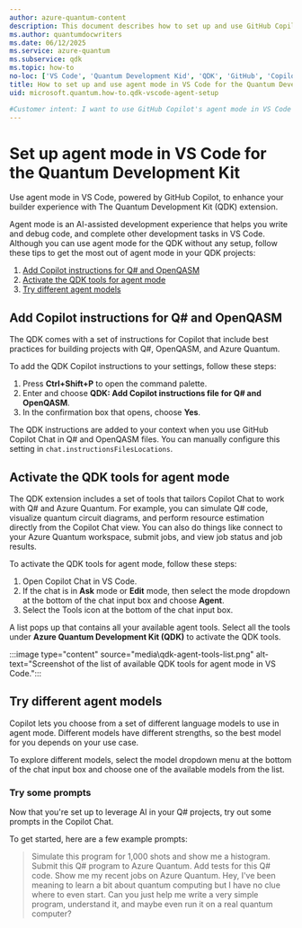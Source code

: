 ```yaml
---
author: azure-quantum-content
description: This document describes how to set up and use GitHub Copilot's agent mode in VS Code to enhance the Quantum Development Kit user experience.
ms.author: quantumdocwriters
ms.date: 06/12/2025
ms.service: azure-quantum
ms.subservice: qdk
ms.topic: how-to
no-loc: ['VS Code', 'Quantum Development Kid', 'QDK', 'GitHub', 'Copilot', 'Q#', '$$v', '$$', "$$", '$', "$", $, $$, '\cdots', 'bmatrix', '\ddots', '\equiv', '\sum', '\begin', '\end', '\sqrt', '\otimes', '{', '}', '\text', '\phi', '\kappa', '\psi', '\alpha', '\beta', '\gamma', '\delta', '\omega', '\bra', '\ket', '\boldone', '\mathbf{1}', '\\\\', '\\', '=', '\frac', '\text', '\mapsto', '\dagger', '\to', '\begin{cases}', '\end{cases}', '\operatorname', '\braket', '\id', '\expect', '\defeq', '\variance', '\dd', '&', '\begin{align}', '\end{align}', '\Lambda', '\lambda', '\Omega', '\mathrm', '\left', '\right', '\qquad', '\times', '\big', '\langle', '\rangle', '\bigg', '\Big', '|', '\mathbb', '\vec', '\in', '\texttt', '\ne', '<', '>', '\leq', '\geq', '~~', '~', '\begin{bmatrix}', '\end{bmatrix}', '\_']
title: How to set up and use agent mode in VS Code for the Quantum Development Kit
uid: microsoft.quantum.how-to.qdk-vscode-agent-setup

#Customer intent: I want to use GitHub Copilot's agent mode in VS Code to help me build my Quantum Development Kit projects.
---
```


# Set up agent mode in VS Code for the Quantum Development Kit

Use agent mode in VS Code, powered by GitHub Copilot, to enhance your builder experience with The Quantum Development Kit (QDK) extension.

Agent mode is an AI-assisted development experience that helps you write and debug code, and complete other development tasks in VS Code. Although you can use agent mode for the QDK without any setup, follow these tips to get the most out of agent mode in your QDK projects:

1. [Add Copilot instructions for Q# and OpenQASM](#add-copilot-instructions-for-q-and-openqasm)
2. [Activate the QDK tools for agent mode](#activate-the-qdk-tools-for-agent-mode)
3. [Try different agent models](#try-different-agent-models)

## Add Copilot instructions for Q# and OpenQASM

The QDK comes with a set of instructions for Copilot that include best practices for building projects with Q#, OpenQASM, and Azure Quantum.

To add the QDK Copilot instructions to your settings, follow these steps:

1. Press **Ctrl+Shift+P** to open the command palette.
1. Enter and choose **QDK: Add Copilot instructions file for Q# and OpenQASM**.
1. In the confirmation box that opens, choose **Yes**.

The QDK instructions are added to your context when you use GitHub Copilot Chat in Q# and OpenQASM files. You can manually configure this setting in `chat.instructionsFilesLocations`.

## Activate the QDK tools for agent mode

The QDK extension includes a set of tools that tailors Copilot Chat to work with Q# and Azure Quantum. For example, you can simulate Q# code, visualize quantum circuit diagrams, and perform resource estimation directly from the Copilot Chat view. You can also do things like connect to your Azure Quantum workspace, submit jobs, and view job status and job results.

To activate the QDK tools for agent mode, follow these steps:

1. Open Copilot Chat in VS Code.
1. If the chat is in **Ask** mode or **Edit** mode, then select the mode dropdown at the bottom of the chat input box and choose **Agent**.
1. Select the Tools icon at the bottom of the chat input box.

A list pops up that contains all your available agent tools. Select all the tools under **Azure Quantum Development Kit (QDK)** to activate the QDK tools.

:::image type="content" source="media\qdk-agent-tools-list.png" alt-text="Screenshot of the list of available QDK tools for agent mode in VS Code.":::

## Try different agent models

Copilot lets you choose from a set of different language models to use in agent mode. Different models have different strengths, so the best model for you depends on your use case.

To explore different models, select the model dropdown menu at the bottom of the chat input box and choose one of the available models from the list.

### Try some prompts

Now that you're set up to leverage AI in your Q# projects, try out some prompts in the Copilot Chat.

To get started, here are a few example prompts:

> Simulate this program for 1,000 shots and show me a histogram.
> Submit this Q# program to Azure Quantum.
> Add tests for this Q# code.
> Show me my recent jobs on Azure Quantum.
> Hey, I've been meaning to learn a bit about quantum computing but I have no clue where to even start. Can you just help me write a very simple program, understand it, and maybe even run it on a real quantum computer?